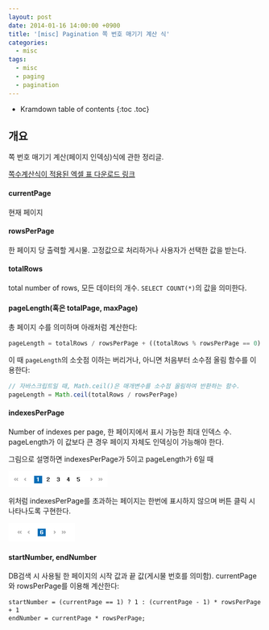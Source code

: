 ```yaml
---
layout: post
date: 2014-01-16 14:00:00 +0900
title: '[misc] Pagination 쪽 번호 매기기 계산 식'
categories:
  - misc
tags:
  - misc
  - paging
  - pagination
---
```


* Kramdown table of contents
{:toc .toc}

## 개요

쪽 번호 매기기 계산(페이지 인덱싱)식에 관한 정리글.

[쪽수계산식이 적용된 엑셀 표 다운로드 링크](/attachments/calculate-for-pagination.xlsx)

#### currentPage

현재 페이지

#### rowsPerPage

한 페이지 당 출력할 게시물. 고정값으로 처리하거나 사용자가 선택한 값을 받는다.

#### totalRows

total number of rows, 모든 데이터의 개수. `SELECT COUNT(*)`의 값을 의미한다.

#### pageLength(혹은 totalPage, maxPage)

총 페이지 수를 의미하며 아래처럼 계산한다:

```js
pageLength = totalRows / rowsPerPage + ((totalRows % rowsPerPage == 0) ? 0 : 1)
```

이 때 `pageLength`의 소숫점 이하는 버리거나, 아니면 처음부터 소수점 올림 함수를 이용한다:

```js
// 자바스크립트일 때, Math.ceil()은 매개변수를 소수점 올림하여 반환하는 함수.
pageLength = Math.ceil(totalRows / rowsPerPage)
```

#### indexesPerPage

Number of indexes per page, 한 페이지에서 표시 가능한 최대 인덱스 수. pageLength가 이 값보다 큰 경우 페이지 자체도 인덱싱이 가능해야 한다.

그림으로 설명하면 indexesPerPage가 5이고 pageLength가 6일 때

![](/images/page-index-1.png)

위처럼 indexesPerPage를 초과하는 페이지는 한번에 표시하지 않으며 버튼 클릭 시 나타나도록 구현한다.

![](/images/page-index-2.png)

#### startNumber, endNumber

DB검색 시 사용될 한 페이지의 시작 값과 끝 값(게시물 번호를 의미함). currentPage와 rowsPerPage를 이용해 계산한다:

```
startNumber = (currentPage == 1) ? 1 : (currentPage - 1) * rowsPerPage + 1
endNumber = currentPage * rowsPerPage;
```
